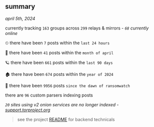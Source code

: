 
## summary
_april 5th, 2024_

currently tracking `163` groups across `299` relays & mirrors - _`68` currently online_

⏲ there have been `7` posts within the `last 24 hours`

🦈 there have been `41` posts within the `month of april`

🪐 there have been `661` posts within the `last 90 days`

🏚 there have been `674` posts within the `year of 2024`

🦕 there have been `9956` posts `since the dawn of ransomwatch`

there are `96` custom parsers indexing posts

_`20` sites using v2 onion services are no longer indexed - [support.torproject.org](https://support.torproject.org/onionservices/v2-deprecation/)_

> see the project [README](https://github.com/joshhighet/ransomwatch#ransomwatch--) for backend technicals
